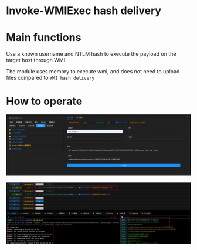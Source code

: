 # Invoke-WMIExec hash delivery

# Main functions

Use a known username and NTLM hash to execute the payload on the target host through WMI.

The module uses memory to execute wmi, and does not need to upload files compared to `WMI hash delivery`

# How to operate

![1628081137068-acf7a497-f1f8-4b4f-81c2-93581f019e1c.webp](./img/OwE0GTYtdD9Ng3hH/1628081137068-acf7a497-f1f8-4b4f-81c2-93581f019e1c-644672.webp)

![1628081168179-3e0a668b-49c4-4933-91e3-593e891ca812.webp](./img/OwE0GTYtdD9Ng3hH/1628081168179-3e0a668b-49c4-4933-91e3-593e891ca812-701407.webp)




